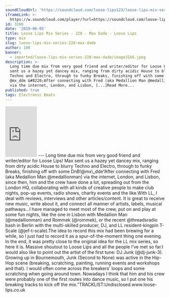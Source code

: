 ```yaml
---
soundCloudUrl: 'https://soundcloud.com/loose-lips123/loose-lips-mix-series-228-max-dade'
iframeLink: >-
  https://w.soundcloud.com/player/?url=https://soundcloud.com/loose-lips123/loose-lips-mix-series-228-max-dade&color=00aabb&auto_play=false&hide_related=false&show_comments=true&show_user=true&show_reposts=false
id: 3166
date: '2019-06-05'
title: Loose Lips Mix Series - 228 - Max Dade - Loose Lips
type: mix
slug: loose-lips-mix-series-228-max-dade
author: 100
banner:
  - imported/loose-lips-mix-series-228-max-dade/image3166.jpeg
description: >-
  Long time due mix from very good friend and writer/editor for Loose Lips! Max
  sent us a hazey yet dancey mix, ranging from dirty acidic House to blurry
  Techno and Electro, through to funky Breaks, finishing off with some DnB!
  @mx_dde &#8220;After connecting with Fred (aka Medallion Man @medallionman)
  via the internet, London, and Lisbon, [...]Read More...
published: true
tags: Electronic Beats
---
```

<iframe id="sc-widget" title="title" width="100" height="160" scrolling="no" frameborder="yes" allow="autoplay" src="https://w.soundcloud.com/player/?url=https://soundcloud.com/loose-lips123/loose-lips-mix-series-228-max-dade&amp;color=00aabb&amp;auto_play=false&amp;hide_related=false&amp;show_comments=true&amp;show_user=true&amp;show_reposts=false"></iframe>
---
Long time due mix from very good friend and writer/editor for Loose Lips! Max sent us a hazey yet dancey mix, ranging from dirty acidic House to blurry Techno and Electro, through to funky Breaks, finishing off with some DnB!@mx\_dde“After connecting with Fred (aka Medallion Man @medallionman) via the internet, London, and Lisbon, since then, him and the crew have done a lot, spreading out from the London HQ, collaborating with all kinds of creative people to make club nights, pop-up events, radio shows, charity events and the like.With LL, I deal with reviews, interviews and other articles/content. It is great to receive new music, write about it, and connect all manner of artists, labels, musical pathways…I have managed to meet most of the crew, put on and play at some fun nights, like the one in Lisbon with Medallion Man (@medallionman) and Rommek (@rommek), or the recent @threadsradio bash in Berlin with the multi-skilled producer, DJ, and LL resident-kingpin T-Scale (@jef-t-scale).The idea to record this mix had been brewing for a while, so I just had to record it as a spur-of-the-moment thing one evening. In the end, it was pretty close to the original idea for the LL mix series, so here it is. Massive shoutout to Loose Lips and all the people I’ve met so far.I would also like to point out the artist of the first tune: DJ Junk (@dj-junk-3).  
Growing up in Bournemouth, Junk (Second to None) was active in the Hip-Hop scene (breaking, scratching, painting, running events and workshops and that). I would often come across the breakers’ loops and some scratching when going around town. Nowadays I think that him and his crew were probably one of the first routes into dance music, so I put one his breaking tracks to kick off the mix.”TRACKLIST:Undisclosed.www.loose-lips.co.uk